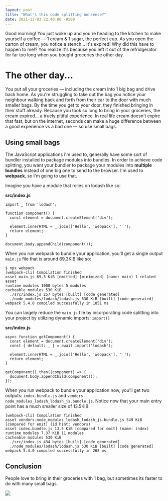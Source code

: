 ```yaml
---
layout: post
title: "What's this code splitting nonsense?"
date: 2021-12-03 22:40:00 -0500
---
```


Good morning! You just woke up and you're heading to the kitchen to make yourself a coffee &mdash; 1 cream & 1 sugar, the perfect cup. As you open the carton of cream, you notice a stench... It's expired! Why did this have to happen to me!? You realize it's because you left it out of the refridgerator for far too long when you bought groceries the other day.

# The other day...

You put all your groceries &mdash; including the cream into 1 big bag and drive back home. As you're struggling to take out the bag you notice your neighbour walking back and forth from their car to the door with much smaller bags. By the time you get to your door, they finished bringing in their stuff already. Because you took so long to bring in your groceries, the cream expired... a truely pitiful experience. In real life cream doesn't expire that fast, but on the internet, seconds can make a huge difference between a good experience vs a bad one &mdash; so use small bags.

## Using small bags

The JavaScript applications i'm used to, generally have some sort of bundler installed to package modules into bundles. In order to achieve code splitting, you want your bundler to package your modules into **multiple bundles** instead of one big one to send to the browser. I'm used to **webpack**, so I'm going to use that.

Imagine you have a module that relies on lodash like so:

**src/index.js**

    import _ from 'lodash';

    function component() {
      const element = document.createElement('div');

      element.innerHTML = _.join(['Hello', 'webpack'], ' ');
      return element;
    }

    document.body.appendChild(component());

When you run webpack to bundle your application, you'll get a single output `main.js` file that is around 69.3KiB like so:

    $ npx webpack
    [webpack-cli] Compilation finished
    asset main.js 69.3 KiB [emitted] [minimized] (name: main) 1 related asset
    runtime modules 1000 bytes 5 modules
    cacheable modules 530 KiB
      ./src/index.js 257 bytes [built] [code generated]
      ./node_modules/lodash/lodash.js 530 KiB [built] [code generated]
    webpack 5.4.0 compiled successfully in 1851 ms

You can largely reduce the `main.js` file by incorporating code splitting into your project by utilizing dynamic imports: `import()`

**src/index.js**

    async function getComponent() {
      const element = document.createElement('div');
      const { default: _ } = await import('lodash');

      element.innerHTML = _.join(['Hello', 'webpack'], ' ');
      return element;
    }

    getComponent().then((component) => {
      document.body.appendChild(component());
    });

When you run webpack to bundle your application now, you'll get two outputs: `index.bundle.js` and `vendors-node_modules_lodash_lodash_js.bundle.js`. Notice now that your main entry point has a much smaller size of 13.5KiB.

    [webpack-cli] Compilation finished
    asset vendors-node_modules_lodash_lodash_js.bundle.js 549 KiB [compared for emit] (id hint: vendors)
    asset index.bundle.js 13.5 KiB [compared for emit] (name: index)
    runtime modules 7.37 KiB 11 modules
    cacheable modules 530 KiB
      ./src/index.js 434 bytes [built] [code generated]
      ./node_modules/lodash/lodash.js 530 KiB [built] [code generated]
    webpack 5.4.0 compiled successfully in 268 ms

## Conclusion

People love to bring in their groceries with 1 bag, but sometimes its faster to do with many small bags.

[<img src="https://rokusek.com/wp-content/uploads/2019/12/Man-Carrying-Grocery-Bags.png">](https://rokusek.com)
